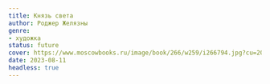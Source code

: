 ```yaml
---
title: Князь света
author: Роджер Желязны
genre:
- художка
status: future
cover: https://www.moscowbooks.ru/image/book/266/w259/i266794.jpg?cu=20180101000000
date: 2023-08-11
headless: true
---
```


